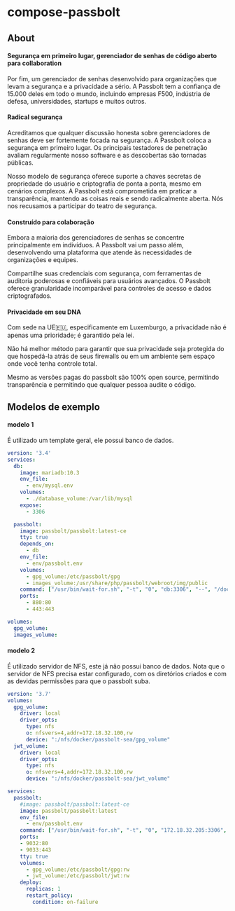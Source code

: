 # compose-passbolt
## About
#### Segurança em primeiro lugar, gerenciador de senhas de código aberto para collaboration
Por fim, um gerenciador de senhas desenvolvido para organizações que levam a segurança e a privacidade a sério. A Passbolt tem a confiança de 15.000 deles em todo o mundo, incluindo empresas F500, indústria de defesa, universidades, startups e muitos outros. 

#### Radical segurança 
Acreditamos que qualquer discussão honesta sobre gerenciadores de senhas deve ser fortemente focada na segurança. A Passbolt coloca a segurança em primeiro lugar. Os principais testadores de penetração avaliam regularmente nosso software e as descobertas são tornadas públicas.

Nosso modelo de segurança oferece suporte a chaves secretas de propriedade do usuário e criptografia de ponta a ponta, mesmo em cenários complexos. A Passbolt está comprometida em praticar a transparência, mantendo as coisas reais e sendo radicalmente aberta. Nós nos recusamos a participar do teatro de segurança. 

#### Construído para colaboração 
Embora a maioria dos gerenciadores de senhas se concentre principalmente em indivíduos. A Passbolt vai um passo além, desenvolvendo uma plataforma que atende às necessidades de organizações e equipes.

Compartilhe suas credenciais com segurança, com ferramentas de auditoria poderosas e confiáveis ​​para usuários avançados. O Passbolt oferece granularidade incomparável para controles de acesso e dados criptografados. 

#### Privacidade em seu DNA 
Com sede na UE🇪🇺, especificamente em Luxemburgo, a privacidade não é apenas uma prioridade; é garantido pela lei.

Não há melhor método para garantir que sua privacidade seja protegida do que hospedá-la atrás de seus firewalls ou em um ambiente sem espaço onde você tenha controle total.

Mesmo as versões pagas do passbolt são 100% open source, permitindo transparência e permitindo que qualquer pessoa audite o código. 

## Modelos de exemplo
#### modelo 1
É utilizado um template geral, ele possui banco de dados.

```yaml
version: '3.4'
services:
  db:
    image: mariadb:10.3
    env_file:
      - env/mysql.env
    volumes:
      - ./database_volume:/var/lib/mysql
    expose:
      - 3306

  passbolt:
    image: passbolt/passbolt:latest-ce
    tty: true
    depends_on:
      - db
    env_file:
      - env/passbolt.env
    volumes:
      - gpg_volume:/etc/passbolt/gpg
      - images_volume:/usr/share/php/passbolt/webroot/img/public
    command: ["/usr/bin/wait-for.sh", "-t", "0", "db:3306", "--", "/docker-entrypoint.sh"]
    ports:
      - 880:80
      - 443:443

volumes:
  gpg_volume:
  images_volume:
```

#### modelo 2
É utilizado servidor de NFS, este já não possui banco de dados. Nota que o servidor de NFS precisa estar configurado, com os diretórios criados e com as devidas permissões para que o passbolt suba.

```yaml
version: '3.7'
volumes:
  gpg_volume: 
    driver: local
    driver_opts:
      type: nfs
      o: nfsvers=4,addr=172.18.32.100,rw
      device: ":/nfs/docker/passbolt-sea/gpg_volume"
  jwt_volume: 
    driver: local
    driver_opts:
      type: nfs
      o: nfsvers=4,addr=172.18.32.100,rw
      device: ":/nfs/docker/passbolt-sea/jwt_volume"

services:
  passbolt:
    #image: passbolt/passbolt:latest-ce
    image: passbolt/passbolt:latest
    env_file:
      - env/passbolt.env
    command: ["/usr/bin/wait-for.sh", "-t", "0", "172.18.32.205:3306", "--", "/docker-entrypoint.sh"]
    ports:
    - 9032:80
    - 9033:443
    tty: true
    volumes:
      - gpg_volume:/etc/passbolt/gpg:rw
      - jwt_volume:/etc/passbolt/jwt:rw
    deploy:
      replicas: 1
      restart_policy:
        condition: on-failure
```